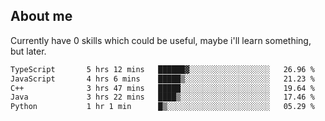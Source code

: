 ## About me
Currently have 0 skills which could be useful, maybe i'll learn something, but later.

<!--START_SECTION:waka-->

```txt
TypeScript       5 hrs 12 mins   ██████▓░░░░░░░░░░░░░░░░░░   26.96 %
JavaScript       4 hrs 6 mins    █████▒░░░░░░░░░░░░░░░░░░░   21.23 %
C++              3 hrs 47 mins   █████░░░░░░░░░░░░░░░░░░░░   19.64 %
Java             3 hrs 22 mins   ████▒░░░░░░░░░░░░░░░░░░░░   17.46 %
Python           1 hr 1 min      █▒░░░░░░░░░░░░░░░░░░░░░░░   05.29 %
```

<!--END_SECTION:waka-->
